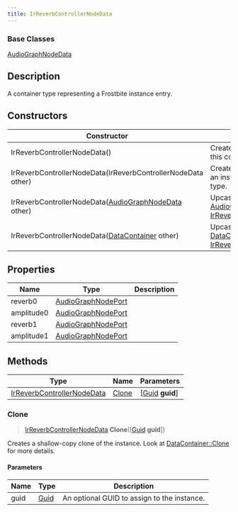 ```yaml
---
title: IrReverbControllerNodeData
---
```

### Base Classes

[AudioGraphNodeData](AudioGraphNodeData)

## Description

A container type representing a Frostbite instance entry.

## Constructors

| Constructor                                                                           | Description                                                                                                                                 |
| ------------------------------------------------------------------------------------- | ------------------------------------------------------------------------------------------------------------------------------------------- |
| IrReverbControllerNodeData()                                                          | Create a new instance of this container type.                                                                                               |
| IrReverbControllerNodeData(IrReverbControllerNodeData other)                          | Create a reference copy of an instance of the same type.                                                                                    |
| IrReverbControllerNodeData([AudioGraphNodeData](AudioGraphNodeData) other)            | Upcast an instance of type [AudioGraphNodeData](AudioGraphNodeData) to [IrReverbControllerNodeData](IrReverbControllerNodeData).            |
| IrReverbControllerNodeData([DataContainer](/vext/ref/shared/class/datacontainer) other) | Upcast an instance of type [DataContainer](/vext/ref/shared/class/datacontainer) to [IrReverbControllerNodeData](IrReverbControllerNodeData). |

## Properties

| Name       | Type                                     | Description |
| ---------- | ---------------------------------------- | ----------- |
| reverb0    | [AudioGraphNodePort](AudioGraphNodePort) |             |
| amplitude0 | [AudioGraphNodePort](AudioGraphNodePort) |             |
| reverb1    | [AudioGraphNodePort](AudioGraphNodePort) |             |
| amplitude1 | [AudioGraphNodePort](AudioGraphNodePort) |             |

## Methods

| Type                                                     | Name            | Parameters                                     |
| -------------------------------------------------------- | --------------- | ---------------------------------------------- |
| [IrReverbControllerNodeData](IrReverbControllerNodeData) | [Clone](#clone) | \[[Guid](/vext/ref/shared/class/guid) **guid**\] |

### Clone

> [IrReverbControllerNodeData](IrReverbControllerNodeData) **Clone**(\[[Guid](/vext/ref/shared/class/guid) **guid**\])

Creates a shallow-copy clone of the instance. Look at [DataContainer::Clone](/vext/ref/shared/class/datacontainer#clone) for more details.

#### Parameters

| Name | Type         | Description                                 |
| ---- | ------------ | ------------------------------------------- |
| guid | [Guid](Guid) | An optional GUID to assign to the instance. |
